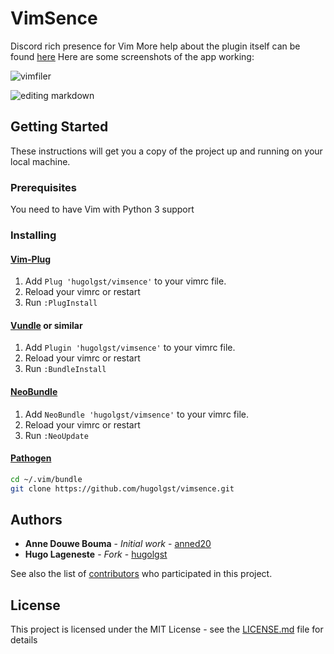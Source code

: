 # VimSence
Discord rich presence for Vim
More help about the plugin itself can be found [here](doc/vimsence.txt)
Here are some screenshots of the app working: 

![vimfiler](https://i.imgur.com/aL4g3nx.png)

![editing markdown](https://i.imgur.com/nrhZj4O.png)

## Getting Started

These instructions will get you a copy of the project up and running on your local machine.

### Prerequisites

You need to have Vim with Python 3 support

### Installing

#### [Vim-Plug](https://github.com/junegunn/vim-plug)

1. Add `Plug 'hugolgst/vimsence'` to your vimrc file.
2. Reload your vimrc or restart
3. Run `:PlugInstall`

#### [Vundle](https://github.com/VundleVim/Vundle.vim) or similar

1. Add `Plugin 'hugolgst/vimsence'` to your vimrc file.
2. Reload your vimrc or restart
3. Run `:BundleInstall`

#### [NeoBundle](https://github.com/Shougo/neobundle.vim)

1. Add `NeoBundle 'hugolgst/vimsence'` to your vimrc file.
2. Reload your vimrc or restart
3. Run `:NeoUpdate`

#### [Pathogen](https://github.com/tpope/vim-pathogen)

```sh
cd ~/.vim/bundle
git clone https://github.com/hugolgst/vimsence.git
```

## Authors

* **Anne Douwe Bouma** - *Initial work* - [anned20](https://github.com/anned20)
* **Hugo Lageneste** - *Fork* - [hugolgst](https://github.com/hugolgst)

See also the list of [contributors](https://github.com/hugolgst/vimsence/contributors) who participated in this project.

## License

This project is licensed under the MIT License - see the [LICENSE.md](LICENSE.md) file for details
